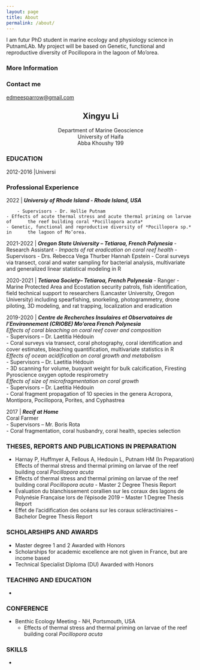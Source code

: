 ```yaml
---
layout: page
title: About
permalink: /about/
---
```


I am futur PhD student in marine ecology and physiology science in PutnamLAb. My project will be based on Genetic, functional and reproductive diversity of Pocillopora in the lagoon of Mo’orea. 


### More Information



### Contact me

edmeesparrow@gmail.com


## <center>Xingyu Li</center>
<center>Department of Marine Geoscience</center>
<center>University of Haifa</center>
<center>Abba Khoushy 199</center>


### EDUCATION
2012-2016 |Universi

### Professional Experience
2022 | ***Universiy of Rhode Island - Rhode Island, USA***

		- Supervisors - Dr. Hollie Putnam
	- Effects of acute thermal stress and acute thermal priming on larvae of 	  the reef building coral *Pocillopora acuta*
	- Genetic, functional and reproductive diversity of *Pocillopora sp.* in 	  the lagoon of Mo’orea.

2021-2022 | ***Oregon State University – Tetiaroa, French Polynesia***
		- Research Assistant - *Impacts of rat eradication on coral reef health*
		- Supervisors - Drs. Rebecca Vega Thurber Hannah Epstein
	- Coral surveys via transect, coral and water sampling for bacterial 	  analysis, multivariate and generalized linear statistical modeling in 	  R
	
2020-2021 | ***Tetiaroa Society– Tetiaroa, French Polynesia***
		- Ranger 
	- Marine Protected Area and Ecostation security patrols, fish 	  identification, field technical support to researchers (Lancaster 	  University, Oregon University) including spearfishing, snorkeling, 	  photogrammetry, drone piloting, 3D modeling, and rat trapping, 	  localization and eradication

2019-2020 | ***Centre de Recherches Insulaires et Observatoires de l’Environnement (CRIOBE) Mo’orea French Polynesia***   
	*Effects of coral bleaching on coral reef cover and composition*   
		- Supervisors – Dr. Laetitia Hédouin   
	- Coral surveys via transect, coral photography, coral identification 	  and cover estimates, bleaching quantification, multivariate statistics 	  in R   
		*Effects of ocean acidification on coral growth and metabolism*   
		- Supervisors – Dr. Laetitia Hédouin   
	- 3D scanning for volume, buoyant weight for bulk calcification, 	  Firesting Pyroscience oxygen optode respirometry   
		*Effects of size of microfragmentation on coral growth*   
		- Supervisors – Dr. Laetitia Hédouin   
	- Coral fragment propagation of 10 species in the genera Acropora, 	  Montipora, Pocillopora, Porites, and Cyphastrea   

2017 | ***Recif at Home***   
	Coral Farmer   
	- Supervisors – Mr. Boris Rota   
	- Coral fragmentation, coral husbandry, coral health, species selection   

### THESES, REPORTS AND PUBLICATIONS IN PREPARATION
- Harnay P, Huffmyer A, Fellous A, Hedouin L, Putnam HM (In Preparation) Effects of thermal stress and thermal priming on larvae of the reef building coral *Pocillopora acuta*   
- Effects of thermal stress and thermal priming on larvae of the reef building coral *Pocillopora acuta* - Master 2 Degree Thesis Report   
- Évaluation du blanchissement corallien sur les coraux des lagons de Polynésie Française lors de l’épisode 2019 – Master 1 Degree Thesis Report   
- Effet de l’acidification des océans sur les coraux scléractiniaires – Bachelor Degree Thesis Report   
	
### SCHOLARSHIPS AND AWARDS
- Master degree 1 and 2 Awarded with Honors   
- Scholarships for academic excellence are not given in France, but are income based   
- Technical Specialist Diploma (DU) Awarded with Honors   

### TEACHING AND EDUCATION
- 

### CONFERENCE
- Benthic Ecology Meeting - NH, Portsmouth, USA 
  - Effects of thermal stress and thermal priming on larvae of the reef 	  building coral *Pocillopora acuta*

### SKILLS 
- 


